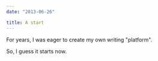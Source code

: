 ```yaml
---
date: "2013-06-26"

title: A start
---
```


For years, I was eager to create my own writing "platform".

So, I guess it starts now.
